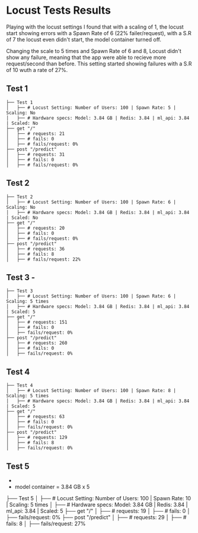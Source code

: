 # Locust Tests Results

Playing with the locust settings I found that with a scaling of 1, the locust start showing errors with a Spawn Rate of 6 (22% failer/request), with a S.R of 7 the locust even didn't start, the model container turned off. 

Changing the scale to 5 times and Spawn Rate of 6 and 8, Locust didn't show any failure, meaning that the app were able to recieve more request/second than before. This setting started showing failures with a S.R of 10 wuth a rate of 27%.

## Test 1

```
├── Test 1
│   ├── # Locust Setting: Number of Users: 100 | Spawn Rate: 5 | Scaling: No
│   ├── # Hardware specs: Model: 3.84 GB | Redis: 3.84 | ml_api: 3.84 | Scaled: No
├── get "/"
│   ├── # requests: 21
│   ├── # fails: 0
│   ├── # fails/request: 0%
├── post "/predict"
│   ├── # requests: 31
│   ├── # fails: 0
│   ├── # fails/request: 0%
```

## Test 2

```
├── Test 2
│   ├── # Locust Setting: Number of Users: 100 | Spawn Rate: 6 | Scaling: No
│   ├── # Hardware specs: Model: 3.84 GB | Redis: 3.84 | ml_api: 3.84 | Scaled: No
├── get "/"
│   ├── # requests: 20
│   ├── # fails: 0
│   ├── # fails/request: 0%
├── post "/predict"
│   ├── # requests: 36
│   ├── # fails: 8
│   ├── # fails/request: 22%
```

## Test 3 - 

```
├── Test 3
│   ├── # Locust Setting: Number of Users: 100 | Spawn Rate: 6 | Scaling: 5 times
│   ├── # Hardware specs: Model: 3.84 GB | Redis: 3.84 | ml_api: 3.84 | Scaled: 5
├── get "/"
│   ├── # requests: 151
│   ├── # fails: 0
│   ├── fails/request: 0%
├── post "/predict"
│   ├── # requests: 260
│   ├── # fails: 0
│   ├── fails/request: 0%
```

## Test 4 

```
├── Test 4
│   ├── # Locust Setting: Number of Users: 100 | Spawn Rate: 8 | Scaling: 5 times
│   ├── # Hardware specs: Model: 3.84 GB | Redis: 3.84 | ml_api: 3.84 | Scaled: 5
├── get "/"
│   ├── # requests: 63
│   ├── # fails: 0
│   ├── fails/request: 0%
├── post "/predict"
│   ├── # requests: 129
│   ├── # fails: 8
│   ├── fails/request: 0%

```
## Test 5 
- 
- model container = 3.84 GB x 5 

├── Test 5
│   ├── # Locust Setting: Number of Users: 100 | Spawn Rate: 10 | Scaling: 5 times
│   ├── # Hardware specs: Model: 3.84 GB | Redis: 3.84 | ml_api: 3.84 | Scaled: 5
├── get "/"
│   ├── # requests: 19
│   ├── # fails: 0
│   ├── fails/request: 0%
├── post "/predict"
│   ├── # requests: 29
│   ├── # fails: 8
│   ├── fails/request: 27%
```